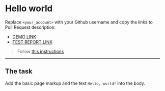 # Hello world
Replace `<your_account>` with your Github username and copy the links to Pull Request description:
- [DEMO LINK](https://a-kulaev.github.io/layouNt_hello-world/)
- [TEST REPORT LINK](https://<a-kulaev.github.io/layout_hello-world/report/html_report/)

> Follow [this instructions](https://mate-academy.github.io/layout_task-guideline/#how-to-solve-the-layout-tasks-on-github)
___

## The task
Add the basic page markup and the text `Hello, world!` into the body.
